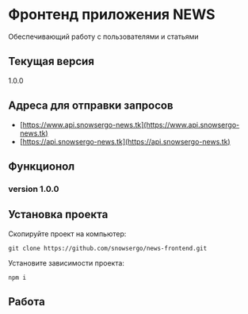 # Фронтенд приложения NEWS
Обеспечивающий работу с пользователями и статьями

## Текущая версия
1.0.0

## Адреса для отправки запросов
- [https://www.api.snowsergo-news.tk](https://www.api.snowsergo-news.tk)
- [https://api.snowsergo-news.tk](https://api.snowsergo-news.tk)

## Функционол



### version 1.0.0


## Установка проекта

Скопируйте проект на компьютер:

```
git clone https://github.com/snowsergo/news-frontend.git
```

Установите зависимости проекта:

```
npm i
```


## Работа